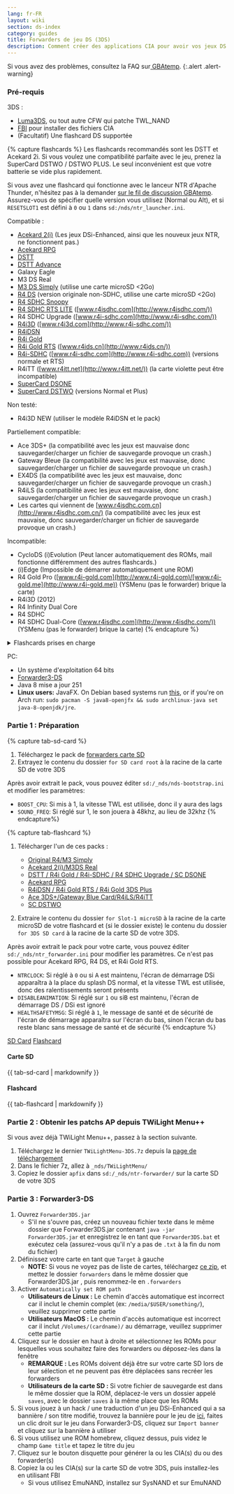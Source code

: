 ```yaml
---
lang: fr-FR
layout: wiki
section: ds-index
category: guides
title: Forwarders de jeu DS (3DS)
description: Comment créer des applications CIA pour avoir vos jeux DS dans le menu d'accueil de votre 3DS
---
```


Si vous avez des problèmes, consultez la FAQ sur[ GBAtemp](https://gbatemp.net/threads/nds-forwarder-cias-for-your-home-menu.426174/).
{:.alert .alert-warning}

### Pré-requis

3DS :
- [Luma3DS](https://github.com/lumateam/luma3ds/releases), ou tout autre CFW qui patche TWL_NAND
- [FBI](https://github.com/Steveice10/FBI/releases) pour installer des fichiers CIA
- (Facultatif) Une flashcard DS supportée

{% capture flashcards %}
Les flashcards recommandés sont les DSTT et Acekard 2i. Si vous voulez une compatibilité parfaite avec le jeu, prenez la SuperCard DSTWO / DSTWO PLUS. Le seul inconvénient est que votre batterie se vide plus rapidement.

Si vous avez une flashcard qui fonctionne avec le lanceur NTR d'Apache Thunder, n'hésitez pas à la demander [sur le fil de discussion GBAtemp](https://gbatemp.net/threads/nds-forwarder-cias-for-your-home-menu.426174/). Assurez-vous de spécifier quelle version vous utilisez (Normal ou Alt), et si `RESETSLOT1` est défini à `0` ou `1` dans `sd:/nds/ntr_launcher.ini`.

Compatible :
- [Acekard 2(i)](http://www.nds-card.com/ProShow.asp?ProID=160) (Les jeux DSi-Enhanced, ainsi que les nouveux jeux NTR, ne fonctionnent pas.)
- [Acekard RPG](http://wiki.gbatemp.net/wiki/Acekard_RPG)
- [DSTT](http://www.nds-card.com/ProShow.asp?ProID=157)
- [DSTT Advance](http://kaze-tado.way-nifty.com/moo/images/2008/11/19/200811202.jpg)
- Galaxy Eagle
- M3 DS Real
- [M3 DS Simply](https://farm2.static.flickr.com/1333/752793411_d91b182eb7.jpg) (utilise une carte microSD <2Go)
- [R4 DS](http://www.nds-card.com/ProShow.asp?ProID=141) (version originale non-SDHC, utilise une carte microSD <2Go)
- [R4 SDHC Snoopy](http://www.nds-card.com/ProShow.asp?ProID=567)
- [R4 SDHC RTS LITE](http://www.nds-card.com/ProShow.asp?ProID=450) ([www.r4isdhc.com](http://www.r4isdhc.com/))
- R4 SDHC Upgrade ([www.r4i-sdhc.com](http://www.r4i-sdhc.com/))
- [R4i3D](http://www.3ds-cart.com/en/other-flashcarts/35-r4i3d-revolution-cart-for-3ds-dsi-dsl-ds.html) ([www.r4i3d.com](http://www.r4i-sdhc.com/))
- [R4iDSN](http://3ds-flashcard.com/home/28-r4idsn-3ds.html)
- [R4i Gold](http://www.nds-card.com/ProShow.asp?ProID=330)
- [R4i Gold RTS](http://www.nds-card.com/ProShow.asp?ProID=149) ([www.r4ids.cn](http://www.r4ids.cn/))
- [R4i-SDHC](http://www.nds-card.com/ProShow.asp?ProID=146) ([www.r4i-sdhc.com](http://www.r4i-sdhc.com)) (versions normale et RTS)
- R4iTT ([www.r4itt.net](http://www.r4itt.net/)) (la carte violette peut être incompatible)
- [SuperCard DSONE](http://wiki.gbatemp.net/wiki/SuperCard_DSONEi)
- [SuperCard DSTWO](http://www.nds-card.com/ProShow.asp?ProID=135) (versions Normal et Plus)

Non testé:
- R4i3D NEW (utiliser le modèle R4iDSN et le pack)

Partiellement compatible:
- Ace 3DS+ (la compatibilité avec les jeux est mauvaise donc sauvegarder/charger un fichier de sauvegarde provoque un crash.)
- Gateway Bleue (la compatibilité avec les jeux est mauvaise, donc sauvegarder/charger un fichier de sauvegarde provoque un crash.)
- EX4DS (la compatibilité avec les jeux est mauvaise, donc sauvegarder/charger un fichier de sauvegarde provoque un crash.)
- R4iLS (la compatibilité avec les jeux est mauvaise, donc sauvegarder/charger un fichier de sauvegarde provoque un crash.)
- Les cartes qui viennent de [www.r4isdhc.com.cn](http://www.r4isdhc.com.cn/) (la compatibilité avec les jeux est mauvaise, donc sauvegarder/charger un fichier de sauvegarde provoque un crash.)

Incompatible:
- CycloDS (i)Evolution (Peut lancer automatiquement des ROMs, mail fonctionne différemment des autres flashcards.)
- (i)Edge (Impossible de démarrer automatiquement une ROM)
- R4 Gold Pro ([www.r4i-gold.com](http://www.r4i-gold.com)/[www.r4i-gold.me](http://www.r4i-gold.me)) (YSMenu (pas le forwarder) brique la carte)
- R4i3D (2012)
- R4 Infinity Dual Core
- R4 SDHC
- R4 SDHC Dual-Core ([www.r4isdhc.com](http://www.r4isdhc.com/)) (YSMenu (pas le forwarder) brique la carte)
{% endcapture %}

<details>
    <summary>Flashcards prises en charge</summary>
    <div class="details-content">
        {{ flashcards | markdownify }}
    </div>
</details>

PC:
- Un système d'exploitation 64 bits
- [Forwarder3-DS](https://www.dropbox.com/s/b9de5ii6vm3dxfn/Forwarder3DS-v2.9.6.zip?dl=0)
- Java 8 mise a jour 251
- **Linux users:** JavaFX. On Debian based systems run [this](https://gist.githubusercontent.com/puntillol59/7532b6583380baca236dcaf2d8f75b5c/raw/e8b9d193f8b24de941160c7292ec0bb3b997e98e/main.sh), or if you're on Arch run: `sudo pacman -S java8-openjfx && sudo archlinux-java set java-8-openjdk/jre`.

### Partie 1 : Préparation
{% capture tab-sd-card %}
1. Téléchargez le pack de [forwarders carte SD](https://www.dropbox.com/s/k5uaa4jzbtkgm0z/DS%20Game%20Forwarder%20pack%20%283DS%20SD%20Card%29.7z?dl=0)
1. Extrayez le contenu du dossier `for SD card root` à la racine de la carte SD de votre 3DS

Après avoir extrait le pack, vous pouvez éditer `sd:/_nds/nds-bootstrap.ini` et modifier les paramètres:
- `BOOST_CPU`: Si mis à 1, la vitesse TWL est utilisée, donc il y aura des lags
- `SOUND_FREQ`: Si réglé sur 1, le son jouera à 48khz, au lieu de 32khz
{% endcapture%}

{% capture tab-flashcard %}
1. Télécharger l'un de ces packs :
   - [Original R4/M3 Simply](https://www.dropbox.com/s/juxzri7h8bttunh/DS%20Game%20Forwarder%20pack%20%28Original%20R4%2C%20M3%20Simply%29.7z?dl=0)
   - [Acekard 2(i)/M3DS Real](https://www.dropbox.com/s/5elogf885sd62hu/DS%20Game%20Forwarder%20pack%20%28M3DS%20Real%29.7z?dl=0)
   - [DSTT / R4i Gold / R4i-SDHC / R4 SDHC Upgrade / SC DSONE](https://www.dropbox.com/s/xxfmvikwmnvsu63/DS%20Game%20Forwarder%20pack%20%28DSTT%2C%20R4i%20Gold%2C%20R4i-SDHC%2C%20SC%20DSONE%29.7z?dl=0)
   - [Acekard RPG](https://drive.google.com/file/d/0B2_1xHkEp2_6OHVuZEJwU1BKbEU/view?usp=sharing)
   - [R4iDSN / R4i Gold RTS / R4i Gold 3DS Plus](https://www.dropbox.com/s/j8nquh073k9y0h7/DS%20Game%20Forwarder%20pack%20%28R4iDSN%2C%20R4i%20Gold%20RTS%29.7z?dl=0)
   - [Ace 3DS+/Gateway Blue Card/R4iLS/R4iTT](https://www.dropbox.com/s/fd7dzhn8burcq02/DS%20Game%20Forwarder%20pack%20%28Ace3DS%2C%20GW%20Blue%20Card%2C%20R4iTT%29.7z?dl=0)
   - [SC DSTWO](https://www.dropbox.com/s/pyyg0vq8b0nmhqd/DS%20Game%20Forwarder%20pack%20%28SC%20DSTWO%29.7z?dl=0)

1. Extraire le contenu du dossier `for Slot-1 microSD` à la racine de la carte microSD de votre flashcard et (si le dossier existe) le contenu du dossier `for 3DS SD card` à la racine de la carte SD de votre 3DS.

Après avoir extrait le pack pour votre carte, vous pouvez éditer `sd:/_nds/ntr_forwarder.ini` pour modifier les paramètres. Ce n'est pas possible pour Acekard RPG, R4 DS, et R4i Gold RTS.
- `NTRCLOCK`: Si réglé à `0` ou si <kbd class="face">A</kbd> est maintenu, l'écran de démarrage DSi apparaîtra à la place du splash DS normal, et la vitesse TWL est utilisée, donc des ralentissements seront présents
- `DISABLEANIMATION`: Si réglé sur `1` ou si<kbd class="face">B</kbd> est maintenu, l'écran de démarrage DS / DSi est ignoré
- `HEALTHSAFETYMSG`: Si réglé à `1`, le message de santé et de sécurité de l'écran de démarrage apparaîtra sur l'écran du bas, sinon l'écran du bas reste blanc sans message de santé et de sécurité
{% endcapture %}

<div class="tab-container">
    <div class="pb-3">
        <a class="tab-link btn btn-outline-secondary tab-default" href="#tab-sd-card" onclick="openTab(event, event.currentTarget)" data-tab-name="sd-card">SD Card</a>
        <a class="tab-link btn btn-outline-secondary" href="#tab-flashcard" onclick="openTab(event, event.currentTarget)" data-tab-name="flashcard">Flashcard</a>
    </div>
    <div id="tab-sd-card">
        <noscript><h4>Carte SD</h4></noscript>
        {{ tab-sd-card | markdownify }}
    </div>
    <div id="tab-flashcard">
        <noscript><h4>Flashcard</h4></noscript>
        {{ tab-flashcard | markdownify }}
    </div>
</div>

### Partie 2 : Obtenir les patchs AP depuis TWiLight Menu++
Si vous avez déjà TWiLight Menu++, passez à la section suivante.
1. Téléchargez le dernier `TWiLightMenu-3DS.7z` depuis la [page de téléchargement](https://github.com/DS-Homebrew/TWiLightMenu/releases)
1. Dans le fichier 7z, allez à `_nds/TWiLightMenu/`
1. Copiez le dossier `apfix` dans `sd:/_nds/ntr-forwarder/` sur la carte SD de votre 3DS

### Partie 3 : Forwarder3-DS
1. Ouvrez `Forwarder3DS.jar`
   - S'il ne s'ouvre pas, créez un nouveau fichier texte dans le même dossier que Forwarder3DS.jar contenant `java -jar Forwarder3DS.jar` et enregistrez le en tant que `Forwarder3DS.bat` et exécutez cela (assurez-vous qu'il n'y a pas de `.txt` à la fin du nom du fichier)
1. Définissez votre carte en tant que `Target` à gauche
   - **NOTE:** Si vous ne voyez pas de liste de cartes, téléchargez [ce zip](https://github.com/Olmectron/olmectron.github.io/archive/master.zip), et mettez le dossier `forwarders` dans le même dossier que Forwarder3DS.jar , puis renommez-le en `.forwarders`
1. Activer `Automatically set ROM path`
   - **Utilisateurs de Linux :** Le chemin d'accès automatique est incorrect car il inclut le chemin complet (ex: `/media/$USER/something/`), veuillez supprimer cette partie
   - **Utilisateurs MacOS :** Le chemin d'accès automatique est incorrect car il inclut `/Volumes/(cardname)/` au démarrage, veuillez supprimer cette partie
1. Cliquez sur le dossier en haut à droite et sélectionnez les ROMs pour lesquelles vous souhaitez faire des forwarders ou déposez-les dans la fenêtre
   - **REMARQUE :** Les ROMs doivent déjà être sur votre carte SD lors de leur sélection et ne peuvent pas être déplacées sans recréer les forwarders
   - **Utilisateurs de la carte SD :** Si votre fichier de sauvegarde est dans le même dossier que la ROM, déplacez-le vers un dossier appelé `saves`, avec le dossier `saves` à la même place que les ROMs
1. Si vous jouez à un hack / une traduction d'un jeu DSi-Enhanced qui a sa bannière / son titre modifié, trouvez la bannière pour le jeu de [ici](https://www.dropbox.com/sh/igr47pr0q5bh4p5/AAA9Dy8VOGfBLUA6KdLDSDW-a?dl=0), faites un clic droit sur le jeu dans Forwarder3-DS, cliquez sur `Import banner `et cliquez sur la bannière à utiliser
1. Si vous utilisez une ROM homebrew, cliquez dessus, puis videz le champ `Game title` et tapez le titre du jeu
1. Cliquez sur le bouton disquette pour générer la ou les CIA(s) du ou des forwarder(s)
1. Copiez la ou les CIA(s) sur la carte SD de votre 3DS, puis installez-les en utilisant FBI
   - Si vous utilisez EmuNAND, installez sur SysNAND et sur EmuNAND
